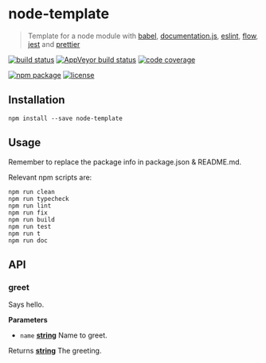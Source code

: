 # node-template

> Template for a node module with
> [babel](https://babeljs.io/),
> [documentation.js](http://documentation.js.org/),
> [eslint](http://eslint.org/),
> [flow](https://flow.org/),
> [jest](https://facebook.github.io/jest/) and
> [prettier](https://github.com/prettier/prettier)

[![build status](https://img.shields.io/travis/jeysal/node-template/master.svg?style=flat-square)](https://travis-ci.org/jeysal/node-template)
[![AppVeyor build status](https://img.shields.io/appveyor/ci/jeysal/node-template/master.svg?style=flat-square&label=windows+build)](https://ci.appveyor.com/project/jeysal/node-template)
[![code coverage](https://img.shields.io/codecov/c/github/jeysal/node-template/master.svg?style=flat-square)](https://codecov.io/gh/jeysal/node-template)

[![npm package](https://img.shields.io/npm/v/node-template.svg?style=flat-square)](https://www.npmjs.com/package/node-template)
[![license](https://img.shields.io/github/license/jeysal/node-template.svg?style=flat-square)](https://github.com/jeysal/node-template/blob/master/LICENSE)

## Installation

    npm install --save node-template

## Usage

Remember to replace the package info in package.json & README.md.

Relevant npm scripts are:

    npm run clean
    npm run typecheck
    npm run lint
    npm run fix
    npm run build
    npm run test
    npm run t
    npm run doc

## API

<!-- Generated by documentation.js. Update this documentation by updating the source code. -->

### greet

Says hello.

**Parameters**

-   `name` **[string](https://developer.mozilla.org/en-US/docs/Web/JavaScript/Reference/Global_Objects/String)** Name to greet.

Returns **[string](https://developer.mozilla.org/en-US/docs/Web/JavaScript/Reference/Global_Objects/String)** The greeting.

